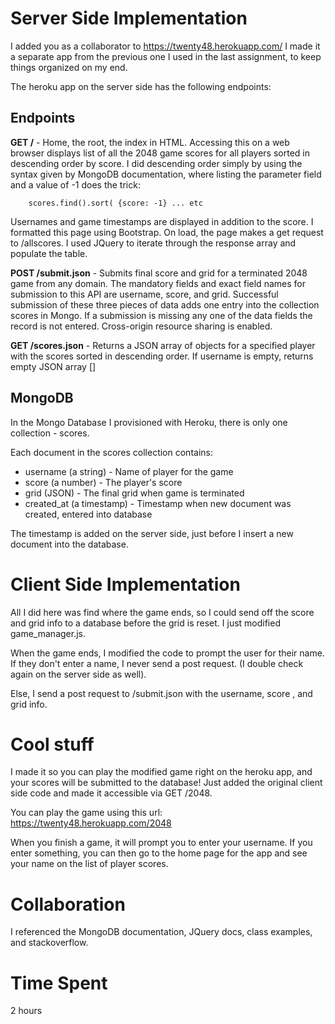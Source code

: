 # Server Side Implementation

I added you as a collaborator to https://twenty48.herokuapp.com/
I made it a separate app from the previous one I used in the last assignment,
to keep things organized on my end. 

The heroku app on the server side has the following endpoints:

## Endpoints 
**GET /** - Home, the root, the index in HTML. Accessing this on a web browser 
displays list of all the 2048 game scores for all players sorted in descending 
order by score. I did descending order simply by using the syntax given by
MongoDB documentation, where listing the parameter field and a value of -1 
does the trick: 

        scores.find().sort( {score: -1} ... etc 

Usernames and game timestamps are displayed in addition to the 
score. I formatted this page using Bootstrap. On load, the page makes a get
request to /allscores. I used JQuery to iterate through the response array
and populate the table. 

**POST /submit.json** - Submits final score and grid for a terminated 2048 game 
from any domain. The mandatory fields and exact field names for submission to 
this API are username, score, and grid. Successful submission of these three 
pieces of data adds one entry into the collection scores in Mongo. 
If a submission is missing any one of the data fields the record is not entered. 
Cross-origin resource sharing is enabled. 

**GET /scores.json** - Returns a JSON array of objects for a specified player with 
the scores sorted in descending order. If username is empty, returns empty JSON 
array []

## MongoDB 
In the Mongo Database I provisioned with Heroku, there is only one collection -
scores. 

Each document in the scores collection contains:

* username (a string) - Name of player for the game
* score (a number) - The player's score
* grid (JSON) - The final grid when game is terminated
* created_at (a timestamp) - Timestamp when new document was created, 
entered into database

The timestamp is added on the server side, just before I insert a new
document into the database. 

# Client Side Implementation

All I did here was find where the game ends, so I could send off the
score and grid info to a database before the grid is reset. I just modified 
game_manager.js.

When the game ends, I modified the code to prompt the user for their name. 
If they don't enter a name, I never send a post request. (I double check again 
on the server side as well).

Else, I send a post request to /submit.json with the username, score , and grid 
info.

# Cool stuff
        
I made it so you can play the modified game right on the heroku app, and your
scores will be submitted to the database! Just added the original client side
code and made it accessible via GET /2048.

You can play the game using this url: https://twenty48.herokuapp.com/2048

When you finish a game, it will prompt you to enter your username. If you enter
something, you can then go to the home page for the app and see your name
on the list of player scores.  

# Collaboration
I referenced the MongoDB documentation, JQuery docs, class examples, and 
stackoverflow.

# Time Spent
2 hours

